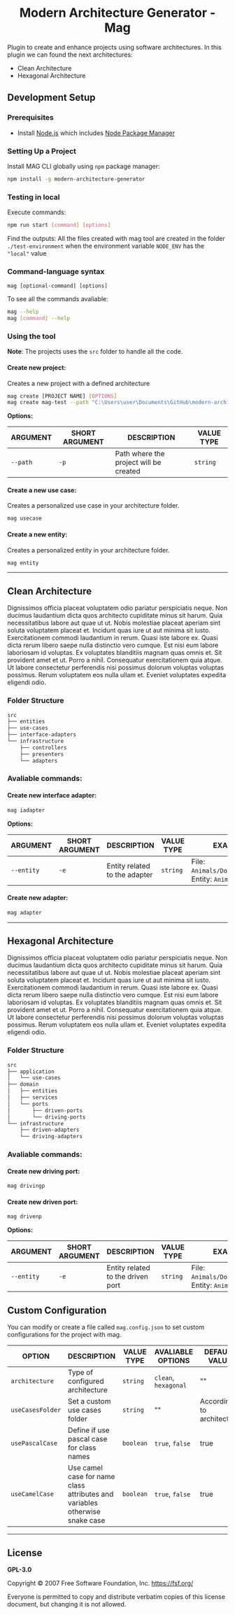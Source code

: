 <h1 align="center">Modern Architecture Generator - Mag</h1>

Plugin to create and enhance projects using software architectures.
In this plugin we can found the next architectures:

- Clean Architecture
- Hexagonal Architecture

## Development Setup

### Prerequisites

- Install [Node.js](https://nodejs.org/) which includes [Node Package Manager](https://www.npmjs.com/get-npm)

### Setting Up a Project

Install MAG CLI globally using `npm` package manager:

```sh
npm install -g modern-architecture-generator
```

### Testing in local

Execute commands:

```sh
npm run start [command] [options]
```

Find the outputs:
All the files created with mag tool are created in the folder `./test-environment` when the environment variable `NODE_ENV` has the `"local"` value

### Command-language syntax

`mag [optional-command] [options]`

To see all the commands avaliable:

```sh
mag --help
mag [command] --help
```

### Using the tool

**Note**: The projects uses the `src` folder to handle all the code.

#### Create new project:

Creates a new project with a defined architecture

```sh
mag create [PROJECT NAME] [OPTIONS]
mag create mag-test --path "C:\Users\user\Documents\GitHub\modern-architecture-generator\test"
```

**Options:**

|ARGUMENT|SHORT ARGUMENT|DESCRIPTION|VALUE TYPE|
|---|---|---|---|
|`--path`|`-p`|Path where the project will be created|`string`|

#### Create a new use case:

Creates a personalized use case in your architecture folder.

```sh
mag usecase
```

#### Create a new entity:

Creates a personalized entity in your architecture folder.

```sh
mag entity
```

---

## Clean Architecture

Dignissimos officia placeat voluptatem odio pariatur perspiciatis neque. Non ducimus laudantium dicta quos architecto cupiditate minus sit harum. Quia necessitatibus labore aut quae ut ut. Nobis molestiae placeat aperiam sint soluta voluptatem placeat et. Incidunt quas iure ut aut minima sit iusto. Exercitationem commodi laudantium in rerum.
Quasi iste labore ex. Quasi dicta rerum libero saepe nulla distinctio vero cumque. Est nisi eum labore laboriosam id voluptas. Ex voluptates blanditiis magnam quas omnis et. Sit provident amet et ut. Porro a nihil.
Consequatur exercitationem quia atque. Ut labore consectetur perferendis nisi possimus dolorum voluptas voluptas possimus. Rerum voluptatem eos nulla ullam et. Eveniet voluptates expedita eligendi odio.

### Folder Structure

```md
src
├── entities
├── use-cases
├── interface-adapters
└── infrastructure
    ├── controllers
    ├── presenters
    └── adapters
```

### Avaliable commands:

#### Create new interface adapter:

```md
mag iadapter
```

**Options:**

|ARGUMENT|SHORT ARGUMENT|DESCRIPTION|VALUE TYPE|EXAMPLE|
|---|---|---|---|---|
|`--entity`|`-e`|Entity related to the adapter|`string`| File: `Animals/Dog.entity.ts`, Entity: `Animals/Dog` |

#### Create new adapter:

```md
mag adapter
```
---

## Hexagonal Architecture

Dignissimos officia placeat voluptatem odio pariatur perspiciatis neque. Non ducimus laudantium dicta quos architecto cupiditate minus sit harum. Quia necessitatibus labore aut quae ut ut. Nobis molestiae placeat aperiam sint soluta voluptatem placeat et. Incidunt quas iure ut aut minima sit iusto. Exercitationem commodi laudantium in rerum.
Quasi iste labore ex. Quasi dicta rerum libero saepe nulla distinctio vero cumque. Est nisi eum labore laboriosam id voluptas. Ex voluptates blanditiis magnam quas omnis et. Sit provident amet et ut. Porro a nihil.
Consequatur exercitationem quia atque. Ut labore consectetur perferendis nisi possimus dolorum voluptas voluptas possimus. Rerum voluptatem eos nulla ullam et. Eveniet voluptates expedita eligendi odio.

### Folder Structure

```md
src
├── application
│   └── use-cases
├── domain
│   ├── entities
│   ├── services
│   └── ports
│       ├── driven-ports
│       └── driving-ports
└── infrastructure
    ├── driven-adapters
    └── driving-adapters
```

### Avaliable commands:

#### Create new driving port:

```md
mag drivingp
```

#### Create new driven port:

```md
mag drivenp
```

**Options:**

|ARGUMENT|SHORT ARGUMENT|DESCRIPTION|VALUE TYPE|EXAMPLE|
|---|---|---|---|---|
|`--entity`|`-e`|Entity related to the driven port|`string`| File: `Animals/Dog.entity.ts`, Entity: `Animals/Dog` |


## Custom Configuration

You can modify or create a file called `mag.config.json` to set custom configurations for the project with mag.

|OPTION| DESCRIPTION |VALUE TYPE| AVALIABLE OPTIONS | DEFAULT VALUE |
|---|---|---|---|---|
|`architecture`|Type of configured architecture|`string`| `clean`, `hexagonal` | "" |
|`useCasesFolder`|Set a custom use cases folder|`string`| "" | According to architecture |
|`usePascalCase`|Define if use pascal case for class names|`boolean`| `true`, `false` | true |
|`useCamelCase`|Use camel case for name class attributes and variables otherwise snake case|`boolean`| `true`, `false` | true |

---

## License

**GPL-3.0**

Copyright © 2007 Free Software Foundation, Inc. <https://fsf.org/>

Everyone is permitted to copy and distribute verbatim copies of this license document, but changing it is not allowed.
